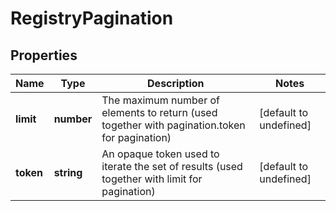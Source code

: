 # RegistryPagination

## Properties
| Name | Type | Description | Notes |
| ------------ | ------------- | ------------- | ------------- |
| **limit** | **number** | The maximum number of elements to return (used together with pagination.token for pagination) | [default to undefined] |
| **token** | **string** | An opaque token used to iterate the set of results (used together with limit for pagination) | [default to undefined] |


